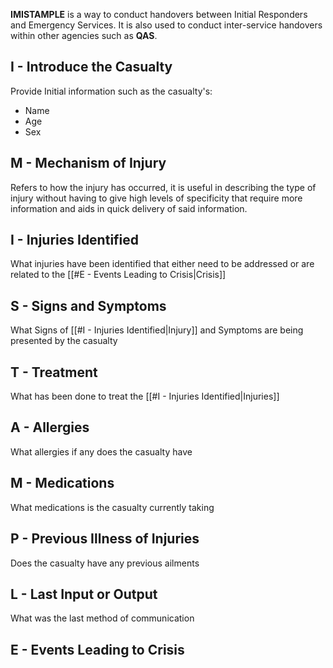 
**IMISTAMPLE** is a way to conduct handovers between Initial Responders and Emergency Services. It is also used to conduct inter-service handovers within other agencies such as **QAS**. 

## I - Introduce the Casualty

Provide Initial information such as the casualty's:
- Name
- Age
- Sex

## M - Mechanism of Injury

Refers to how the injury has occurred, it is useful in describing the type of injury without having to give high levels of specificity that require more information and aids in quick delivery of said information.

## I - Injuries Identified

What injuries have been identified that either need to be addressed or are related to the [[#E - Events Leading to Crisis|Crisis]]

## S - Signs and Symptoms

What Signs of [[#I - Injuries Identified|Injury]] and Symptoms are being presented by the casualty

## T - Treatment

What has been done to treat the [[#I - Injuries Identified|Injuries]]

## A - Allergies

What allergies if any does the casualty have

## M - Medications

What medications is the casualty currently taking

## P - Previous Illness of Injuries

Does the casualty have any previous ailments

## L - Last Input or Output

What was the last method of communication

## E - Events Leading to Crisis




